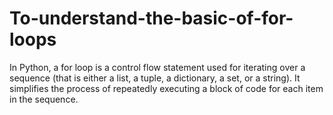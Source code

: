 # To-understand-the-basic-of-for-loops
In Python, a for loop is a control flow statement used for iterating over a sequence (that is either a list, a tuple, a dictionary, a set, or a string). It simplifies the process of repeatedly executing a block of code for each item in the sequence. 
